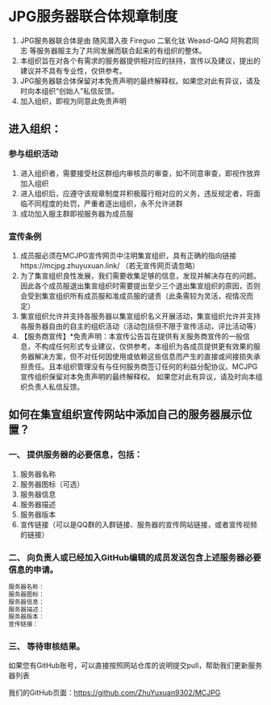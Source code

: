 # JPG服务器联合体规章制度

1. JPG服务器联合体是由 随风潜入夜 Fireguo 二氧化钛 Weasd-QAQ 阿狗君同志 等服务器服主为了共同发展而联合起来的有组织的整体。
2. 本组织旨在对各个有需求的服务器提供相对应的扶持，宣传以及建议，提出的建议并不具有专业性，仅供参考。
3. JPG服务器联合体保留对本免责声明的最终解释权。如果您对此有异议，请及时向本组织“创始人”私信反馈。
4. 加入组织，即视为同意此免责声明

## 进入组织：

### 参与组织活动

1. 进入组织者，需要接受社区群组内审核员的审查，如不同意审查，即视作放弃加入组织
2. 进入组织后，应遵守该规章制度并积极履行相对应的义务，违反规定者，将面临不同程度的处罚，严重者逐出组织，永不允许进群
3. 成功加入服主群即视服务器为成员服

### 宣传条例

1. 成员服必须在MCJPG宣传网页中注明集宣组织，具有正确的指向链接https://mcjpg.zhuyuxuan.link/ （若无宣传网页请忽略）
2. 为了集宣组织良性发展，我们需要收集足够的信息，发现并解决存在的问题。因此各个成员服退出集宣组织时需要提出至少三个退出集宣组织的原因，否则会受到集宣组织所有成员服和准成员服的谴责（此条需较为灵活，视情况而定）
3. 集宣组织允许并支持各服务器以集宣组织名义开展活动，集宣组织允许并支持各服务器自由的自主的组织活动（活动包括但不限于宣传活动，评比活动等）
4. 【服务商宣传】*免责声明：本宣传公告旨在提供有关服务商宣传的一般信息，不构成任何形式专业建议，仅供参考。本组织为各成员提供更有效果的服务器解决方案，但不对任何因使用或依赖这些信息而产生的直接或间接损失承担责任。且本组织管理没有与任何服务商签订任何的利益分配协议。MCJPG宣传组织保留对本免责声明的最终解释权。
如果您对此有异议，请及时向本组织负责人私信反馈。



## 如何在集宣组织宣传网站中添加自己的服务器展示位置？

### 一、 提供服务器的必要信息，包括：

  1. 服务器名称
  2. 服务器图标（可选）
  3. 服务器信息
  4. 服务器描述
  5. 服务器版本
  6. 宣传链接（可以是QQ群的入群链接、服务器的宣传网站链接，或者宣传视频的链接）

### 二、 向负责人或已经加入GitHub编辑的成员发送包含上述服务器必要信息的申请。

``` txt
服务器名称：
服务器图标：
服务器信息：
服务器描述：
服务器版本：
宣传链接：
```

### 三、 等待审核结果。

  如果您有GitHub账号，可以直接按照网站仓库的说明提交pull，帮助我们更新服务器列表

我们的GitHub页面：https://github.com/ZhuYuxuan9302/MCJPG
